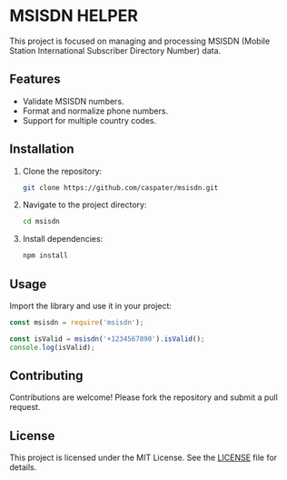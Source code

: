 # MSISDN HELPER

This project is focused on managing and processing MSISDN (Mobile Station International Subscriber Directory Number) data.

## Features

- Validate MSISDN numbers.
- Format and normalize phone numbers.
- Support for multiple country codes.

## Installation

1. Clone the repository:
   ```bash
   git clone https://github.com/caspater/msisdn.git
   ```
2. Navigate to the project directory:
   ```bash
   cd msisdn
   ```
3. Install dependencies:
   ```bash
   npm install
   ```

## Usage

Import the library and use it in your project:

```javascript
const msisdn = require('msisdn');

const isValid = msisdn('+1234567890').isValid();
console.log(isValid);
```

## Contributing

Contributions are welcome! Please fork the repository and submit a pull request.

## License

This project is licensed under the MIT License. See the [LICENSE](LICENSE) file for details.
